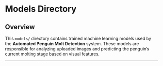 # Models Directory

## Overview

This `models/` directory contains trained machine learning models used by the **Automated Penguin Molt Detection** system. These models are responsible for analyzing uploaded images and predicting the penguin’s current molting stage based on visual features.

---




